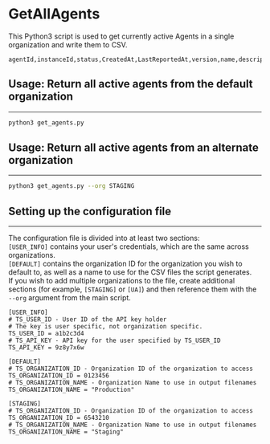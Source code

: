 
#  GetAllAgents
This Python3 script is used to get currently active Agents in a single organization and write them to CSV.

```
agentId,instanceId,status,CreatedAt,LastReportedAt,version,name,description,hostname,ipAddresses,tags,agentType,osVersion,kernel,isHealthy
```

## Usage: Return all active agents from the default organization
---

```bash
python3 get_agents.py
```

## Usage: Return all active agents from an alternate organization
---

```bash
python3 get_agents.py --org STAGING
```

## Setting up the configuration file
---
The configuration file is divided into at least two sections:  
`[USER_INFO]` contains your user's credentials, which are the same across organizations.  
`[DEFAULT]` contains the organization ID for the organization you wish to default to, as well as a name to use for the CSV files the script generates.  
If you wish to add multiple organizations to the file, create additional sections (for example, `[STAGING]` or `[UA]`) and then reference them with the `--org` argument from the main script.
```
[USER_INFO]
# TS_USER_ID - User ID of the API key holder
# The key is user specific, not organization specific.
TS_USER_ID = a1b2c3d4
# TS_API_KEY - API key for the user specified by TS_USER_ID
TS_API_KEY = 9z8y7x6w

[DEFAULT]
# TS_ORGANIZATION_ID - Organization ID of the organization to access
TS_ORGANIZATION_ID = 0123456
# TS_ORGANIZATION_NAME - Organization Name to use in output filenames
TS_ORGANIZATION_NAME = "Production"

[STAGING]
# TS_ORGANIZATION_ID - Organization ID of the organization to access
TS_ORGANIZATION_ID = 6543210
# TS_ORGANIZATION_NAME - Organization Name to use in output filenames
TS_ORGANIZATION_NAME = "Staging"
```